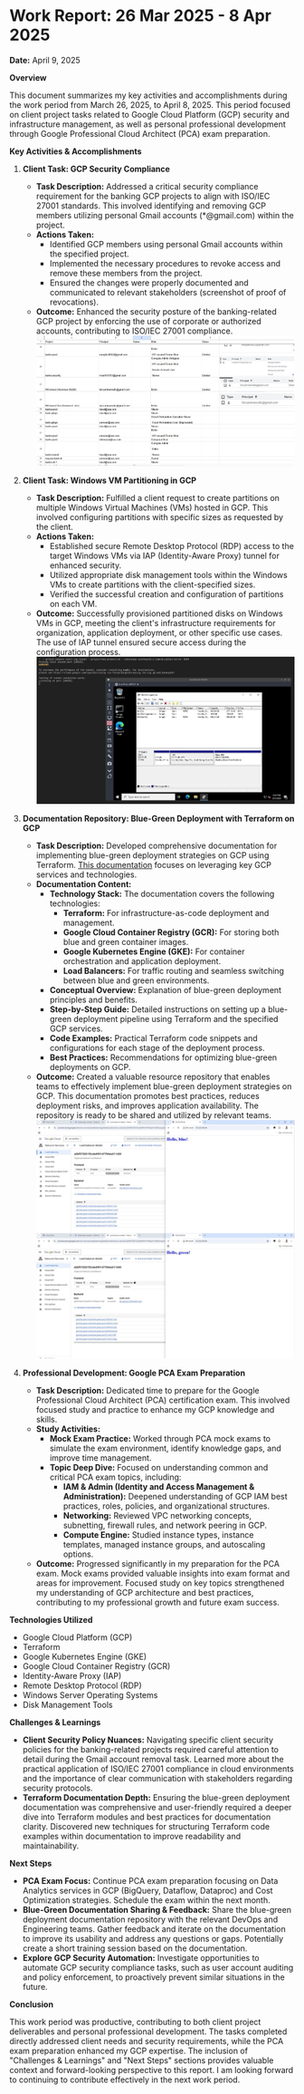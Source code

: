 # Work Report: 26 Mar 2025 - 8 Apr 2025

**Date:** April 9, 2025

**Overview**

This document summarizes my key activities and accomplishments during the work period from March 26, 2025, to April 8, 2025.  This period focused on client project tasks related to Google Cloud Platform (GCP) security and infrastructure management, as well as personal professional development through Google Professional Cloud Architect (PCA) exam preparation.

**Key Activities & Accomplishments**

1. **Client Task: GCP Security Compliance**
   * **Task Description:**  Addressed a critical security compliance requirement for the banking GCP projects to align with ISO/IEC 27001 standards. This involved identifying and removing GCP members utilizing personal Gmail accounts (*@gmail.com) within the project.
   * **Actions Taken:**
      * Identified GCP members using personal Gmail accounts within the specified project.
      * Implemented the necessary procedures to revoke access and remove these members from the project.
      * Ensured the changes were properly documented and communicated to relevant stakeholders (screenshot of proof of revocations).
   * **Outcome:** Enhanced the security posture of the banking-related GCP project by enforcing the use of corporate or authorized accounts, contributing to ISO/IEC 27001 compliance.
  ![iam](https://raw.githubusercontent.com/gabrielkheisa-ca/work-report-8-apr-2025/06d734127b2db60599b33b91cd1a811d22d48f21/iam.jpg?token=GHSAT0AAAAAADBFCORMVYLUGJC7VX3XVDE4Z7VLCVA)

2. **Client Task: Windows VM Partitioning in GCP**

   * **Task Description:**  Fulfilled a client request to create partitions on multiple Windows Virtual Machines (VMs) hosted in GCP.  This involved configuring partitions with specific sizes as requested by the client.
   * **Actions Taken:**
      * Established secure Remote Desktop Protocol (RDP) access to the target Windows VMs via IAP (Identity-Aware Proxy) tunnel for enhanced security.
      * Utilized appropriate disk management tools within the Windows VMs to create partitions with the client-specified sizes.
      * Verified the successful creation and configuration of partitions on each VM.
   * **Outcome:** Successfully provisioned partitioned disks on Windows VMs in GCP, meeting the client's infrastructure requirements for organization, application deployment, or other specific use cases. The use of IAP tunnel ensured secure access during the configuration process.
![rdp](https://raw.githubusercontent.com/gabrielkheisa-ca/work-report-8-apr-2025/06d734127b2db60599b33b91cd1a811d22d48f21/rdp.jpg?token=GHSAT0AAAAAADBFCORNW3H3D7K5E2BJZGYAZ7VLA4Q)

3. **Documentation Repository: Blue-Green Deployment with Terraform on GCP**

   * **Task Description:**  Developed comprehensive documentation for implementing blue-green deployment strategies on GCP using Terraform. [This documentation](https://github.com/gabrielkheisa-ca/blue-green-manual/tree/add-kubectl-command) focuses on leveraging key GCP services and technologies.
   * **Documentation Content:**
      * **Technology Stack:** The documentation covers the following technologies:
         * **Terraform:** For infrastructure-as-code deployment and management.
         * **Google Cloud Container Registry (GCR):** For storing both blue and green container images.
         * **Google Kubernetes Engine (GKE):** For container orchestration and application deployment.
         * **Load Balancers:**  For traffic routing and seamless switching between blue and green environments.
      * **Conceptual Overview:** Explanation of blue-green deployment principles and benefits.
      * **Step-by-Step Guide:** Detailed instructions on setting up a blue-green deployment pipeline using Terraform and the specified GCP services.
      * **Code Examples:**  Practical Terraform code snippets and configurations for each stage of the deployment process.
      * **Best Practices:**  Recommendations for optimizing blue-green deployments on GCP.
   * **Outcome:** Created a valuable resource repository that enables teams to effectively implement blue-green deployment strategies on GCP. This documentation promotes best practices, reduces deployment risks, and improves application availability. The repository is ready to be shared and utilized by relevant teams.
![blue_green](https://github.com/gabrielkheisa-ca/work-report-8-apr-2025/blob/06d734127b2db60599b33b91cd1a811d22d48f21/blue_green.jpg?raw=true)

4. **Professional Development: Google PCA Exam Preparation**

   * **Task Description:**  Dedicated time to prepare for the Google Professional Cloud Architect (PCA) certification exam. This involved focused study and practice to enhance my GCP knowledge and skills.
   * **Study Activities:**
      * **Mock Exam Practice:**  Worked through PCA mock exams to simulate the exam environment, identify knowledge gaps, and improve time management.
      * **Topic Deep Dive:**  Focused on understanding common and critical PCA exam topics, including:
         * **IAM & Admin (Identity and Access Management & Administration):**  Deepened understanding of GCP IAM best practices, roles, policies, and organizational structures.
         * **Networking:** Reviewed VPC networking concepts, subnetting, firewall rules, and network peering in GCP.
         * **Compute Engine:** Studied instance types, instance templates, managed instance groups, and autoscaling options.
   * **Outcome:**  Progressed significantly in my preparation for the PCA exam. Mock exams provided valuable insights into exam format and areas for improvement. Focused study on key topics strengthened my understanding of GCP architecture and best practices, contributing to my professional growth and future exam success.

**Technologies Utilized**

* Google Cloud Platform (GCP)
* Terraform
* Google Kubernetes Engine (GKE)
* Google Cloud Container Registry (GCR)
* Identity-Aware Proxy (IAP)
* Remote Desktop Protocol (RDP)
* Windows Server Operating Systems
* Disk Management Tools

**Challenges & Learnings**

* **Client Security Policy Nuances:** Navigating specific client security policies for the banking-related projects required careful attention to detail during the Gmail account removal task. Learned more about the practical application of ISO/IEC 27001 compliance in cloud environments and the importance of clear communication with stakeholders regarding security protocols.
* **Terraform Documentation Depth:**  Ensuring the blue-green deployment documentation was comprehensive and user-friendly required a deeper dive into Terraform modules and best practices for documentation clarity.  Discovered new techniques for structuring Terraform code examples within documentation to improve readability and maintainability.

**Next Steps**

* **PCA Exam Focus:** Continue PCA exam preparation focusing on Data Analytics services in GCP (BigQuery, Dataflow, Dataproc) and Cost Optimization strategies. Schedule the exam within the next month.
* **Blue-Green Documentation Sharing & Feedback:** Share the blue-green deployment documentation repository with the relevant DevOps and Engineering teams.  Gather feedback and iterate on the documentation to improve its usability and address any questions or gaps.  Potentially create a short training session based on the documentation.
* **Explore GCP Security Automation:** Investigate opportunities to automate GCP security compliance tasks, such as user account auditing and policy enforcement, to proactively prevent similar situations in the future.

**Conclusion**

This work period was productive, contributing to both client project deliverables and personal professional development.  The tasks completed directly addressed client needs and security requirements, while the PCA exam preparation enhanced my GCP expertise.  The inclusion of "Challenges & Learnings" and "Next Steps" sections provides valuable context and forward-looking perspective to this report. I am looking forward to continuing to contribute effectively in the next work period.
